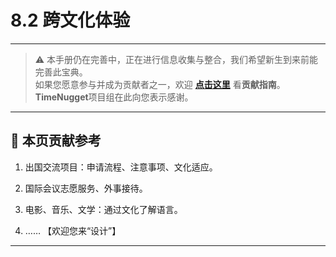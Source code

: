 # 8.2 跨文化体验

---

> ⚠️ 本手册仍在完善中，正在进行信息收集与整合，我们希望新生到来前能完善此宝典。  
> 如果您愿意参与并成为贡献者之一，欢迎 **[点击这里](/CONTRIBUTING)** 看**贡献指南**。  
> **TimeNugget**项目组在此向您表示感谢。  

---

## 📌 本页贡献参考

1. 出国交流项目：申请流程、注意事项、文化适应。

2. 国际会议志愿服务、外事接待。

3. 电影、音乐、文学：通过文化了解语言。

4. ……  【欢迎您来“设计”】

---
